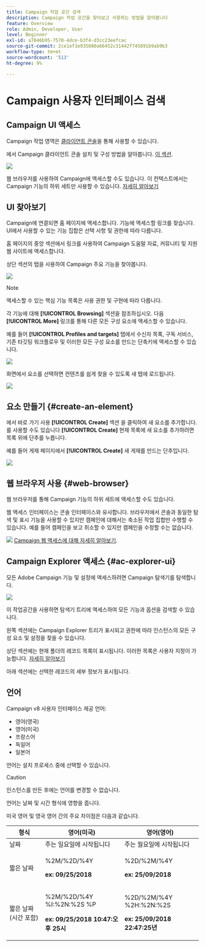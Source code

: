 ```yaml
---
title: Campaign 작업 공간 검색
description: Campaign 작업 공간을 찾아보고 사용하는 방법을 알아봅니다
feature: Overview
role: Admin, Developer, User
level: Beginner
exl-id: a7846b95-7570-4dce-b3f4-d3cc23eefcac
source-git-commit: 2ce1ef1e935080a66452c31442f745891b9ab9b3
workflow-type: tm+mt
source-wordcount: '513'
ht-degree: 9%

---
```


# Campaign 사용자 인터페이스 검색

## Campaign UI 액세스

Campaign 작업 영역은 [클라이언트 콘솔](../architecture/general-architecture.md)을 통해 사용할 수 있습니다.

에서 Campaign 클라이언트 콘솔 설치 및 구성 방법을 알아봅니다. [이 섹션](../start/connect.md).

![](assets/home-page.png)

웹 브라우저를 사용하여 Campaign에 액세스할 수도 있습니다. 이 컨텍스트에서는 Campaign 기능의 하위 세트만 사용할 수 있습니다. [자세히 알아보기](#web-browser)

## UI 찾아보기

Campaign에 연결되면 홈 페이지에 액세스합니다. 기능에 액세스할 링크를 찾습니다. UI에서 사용할 수 있는 기능 집합은 선택 사항 및 권한에 따라 다릅니다.

홈 페이지의 중앙 섹션에서 링크를 사용하여 Campaign 도움말 자료, 커뮤니티 및 지원 웹 사이트에 액세스합니다.

상단 섹션의 탭을 사용하여 Campaign 주요 기능을 찾아봅니다.

![](assets/overview-home.png)

>[!NOTE]
>
>액세스할 수 있는 핵심 기능 목록은 사용 권한 및 구현에 따라 다릅니다.

각 기능에 대해 **[!UICONTROL Browsing]** 섹션을 참조하십시오. 다음 **[!UICONTROL More]** 링크를 통해 다른 모든 구성 요소에 액세스할 수 있습니다.

예를 들어 **[!UICONTROL Profiles and targets]** 탭에서 수신자 목록, 구독 서비스, 기존 타깃팅 워크플로우 및 이러한 모든 구성 요소를 만드는 단축키에 액세스할 수 있습니다.

![](assets/overview-list.png)

화면에서 요소를 선택하면 컨텐츠를 쉽게 찾을 수 있도록 새 탭에 로드됩니다.

![](assets/new-tab.png)

## 요소 만들기 {#create-an-element}

에서 바로 가기 사용 **[!UICONTROL Create]** 섹션 을 클릭하여 새 요소를 추가합니다. 를 사용할 수도 있습니다 **[!UICONTROL Create]** 현재 목록에 새 요소를 추가하려면 목록 위에 단추를 누릅니다.

예를 들어 게재 페이지에서 **[!UICONTROL Create]** 새 게재를 만드는 단추입니다.

![](assets/new-recipient.png)

## 웹 브라우저 사용 {#web-browser}

웹 브라우저를 통해 Campaign 기능의 하위 세트에 액세스할 수도 있습니다.

웹 액세스 인터페이스는 콘솔 인터페이스와 유사합니다. 브라우저에서 콘솔과 동일한 탐색 및 표시 기능을 사용할 수 있지만 캠페인에 대해서는 축소된 작업 집합만 수행할 수 있습니다. 예를 들어 캠페인을 보고 취소할 수 있지만 캠페인을 수정할 수는 없습니다.

![](../assets/do-not-localize/glass.png) [Campaign 웹 액세스에 대해 자세히 알아보기](../start/connect.md#web-access).

## Campaign Explorer 액세스 {#ac-explorer-ui}

모든 Adobe Campaign 기능 및 설정에 액세스하려면 Campaign 탐색기를 탐색합니다.

![](assets/explorer.png)

이 작업공간을 사용하면 탐색기 트리에 액세스하여 모든 기능과 옵션을 검색할 수 있습니다.

왼쪽 섹션에는 Campaign Explorer 트리가 표시되고 권한에 따라 인스턴스의 모든 구성 요소 및 설정을 찾을 수 있습니다.

상단 섹션에는 현재 폴더의 레코드 목록이 표시됩니다. 이러한 목록은 사용자 지정이 가능합니다. [자세히 알아보기](customize-ui.md)

아래 섹션에는 선택한 레코드의 세부 정보가 표시됩니다.


## 언어

Campaign v8 사용자 인터페이스 제공 언어:

* 영어(영국)
* 영어(미국)
* 프랑스어
* 독일어
* 일본어

언어는 설치 프로세스 중에 선택할 수 있습니다.

>[!CAUTION]
>
>인스턴스를 만든 후에는 언어를 변경할 수 없습니다.

언어는 날짜 및 시간 형식에 영향을 줍니다.


미국 영어 및 영국 영어 간의 주요 차이점은 다음과 같습니다.

<table> 
 <thead> 
  <tr> 
   <th> 형식<br /> </th> 
   <th> 영어(미국)<br /> </th> 
   <th> 영어(영어)<br /> </th> 
  </tr> 
 </thead> 
 <tbody> 
  <tr> 
   <td> 날짜<br /> </td> 
   <td> 주는 일요일에 시작됩니다<br /> </td> 
   <td> 주는 월요일에 시작됩니다<br /> </td> 
  </tr> 
  <tr> 
   <td> 짧은 날짜<br /> </td> 
   <td> <p>%2M/%2D/%4Y</p><p><strong>ex: 09/25/2018</strong></p> </td> 
   <td> <p>%2D/%2M/%4Y</p><p><strong>ex: 25/09/2018</strong></p> </td> 
  </tr> 
  <tr> 
   <td> 짧은 날짜(시간 포함)<br /> </td> 
   <td> <p>%2M/%2D/%4Y %I:%2N:%2S %P</p><p><strong>ex: 09/25/2018 10:47:오후 25시</strong></p> </td> 
   <td> <p>%2D/%2M/%4Y %2H:%2N:%2S</p><p><strong>ex: 25/09/2018 22:47:25년</strong></p> </td> 
  </tr> 
 </tbody> 
</table>

